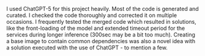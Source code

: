 I used ChatGPT-5 for this project heavily. Most of the code is generated and curated. I checked the code thoroughly and corrected it on multiple occasions.
I frequently tested the merged code which resulted in solutions, like the front-loading of the model and extended timeout period for the services during longer inference (300sec may be a bit too much).
Creating a base image to contain common dependencies was also a novel idea with a solution executed with the use of ChatGPT - to mention a few.